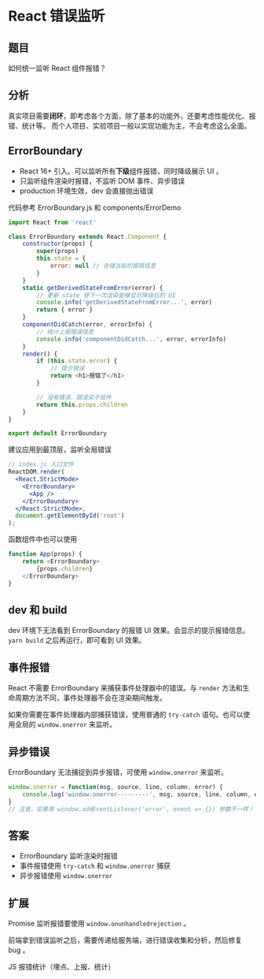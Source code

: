 # React 错误监听

## 题目

如何统一监听 React 组件报错？

## 分析

真实项目需要**闭环**，即考虑各个方面，除了基本的功能外，还要考虑性能优化、报错、统计等。
而个人项目、实验项目一般以实现功能为主，不会考虑这么全面。

## ErrorBoundary

- React 16+ 引入。可以监听所有**下级**组件报错，同时降级展示 UI 。
- 只监听组件渲染时报错，不监听 DOM 事件、异步错误
- production 环境生效，dev 会直接抛出错误

代码参考 ErrorBoundary.js 和 components/ErrorDemo

```js
import React from 'react'

class ErrorBoundary extends React.Component {
    constructor(props) {
        super(props)
        this.state = {
            error: null // 存储当前的报错信息
        }
    }
    static getDerivedStateFromError(error) {
        // 更新 state 使下一次渲染能够显示降级后的 UI
        console.info('getDerivedStateFromError...', error)
        return { error }
    }
    componentDidCatch(error, errorInfo) {
        // 统计上报错误信息
        console.info('componentDidCatch...', error, errorInfo)
    }
    render() {
        if (this.state.error) {
            // 提示错误
            return <h1>报错了</h1>
        }

        // 没有错误，就渲染子组件
        return this.props.children
    }
}

export default ErrorBoundary
```

建议应用到最顶层，监听全局错误

```jsx
// index.js 入口文件
ReactDOM.render(
  <React.StrictMode>
    <ErrorBoundary>
      <App />
    </ErrorBoundary>
  </React.StrictMode>,
  document.getElementById('root')
);
```

函数组件中也可以使用

```js
function App(props) {
    return <ErrorBoundary>
        {props.children}
    </ErrorBoundary>
}
```

## dev 和 build

dev 环境下无法看到 ErrorBoundary 的报错 UI 效果。会显示的提示报错信息。<br>
`yarn build` 之后再运行，即可看到 UI 效果。

## 事件报错

React 不需要 ErrorBoundary 来捕获事件处理器中的错误。与 `render` 方法和生命周期方法不同，事件处理器不会在渲染期间触发。

如果你需要在事件处理器内部捕获错误，使用普通的 `try-catch` 语句。也可以使用全局的 `window.onerror` 来监听。

## 异步错误

ErrorBoundary 无法捕捉到异步报错，可使用 `window.onerror` 来监听。

```js
window.onerror = function(msg, source, line, column, error) {
    console.log('window.onerror---------', msg, source, line, column, error)
}
// 注意，如果用 window.addEventListener('error', event => {}) 参数不一样！！！
```

## 答案

- ErrorBoundary 监听渲染时报错
- 事件报错使用 `try-catch` 和 `window.onerror` 捕获
- 异步报错使用 `window.onerror`

## 扩展

Promise 监听报错要使用 `window.onunhandledrejection` 。

前端拿到错误监听之后，需要传递给服务端，进行错误收集和分析，然后修复 bug 。

JS 报错统计（埋点、上报、统计）
